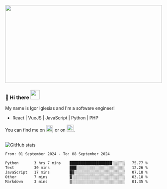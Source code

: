 <img src="https://c.tenor.com/KjVxfRrrncUAAAAd/matrix.gif" width="100%" height="250px">

### 🔭 Hi there <img src="https://raw.githubusercontent.com/MartinHeinz/MartinHeinz/master/wave.gif" width="30px">


My name is Igor Iglesias and I'm a software engineer!
<br>

<ul>
  <li> React | VueJS | JavaScript | Python | PHP </li>
</ul>
You can find me on <a href="https://twitter.com/IgorIglesias5"><img src="https://i.imgur.com/JLLlB5S.png" width="20px"></a>, or on <a href="https://www.linkedin.com/in/igor-iglesias-62478428/"><img src="https://i.imgur.com/PXyIkWx.png" width="22px"></a>.

<br>
<br>

![GitHub stats](https://github-readme-stats.vercel.app/api?username=igoiglesias&show_icons=true&count_private=true&theme=chartreuse-dark&hide_title=true)

<!--START_SECTION:waka-->

```txt
From: 01 September 2024 - To: 08 September 2024

Python       3 hrs 7 mins    ███████████████████░░░░░░   75.77 %
Text         30 mins         ███░░░░░░░░░░░░░░░░░░░░░░   12.26 %
JavaScript   17 mins         █▓░░░░░░░░░░░░░░░░░░░░░░░   07.18 %
Other        7 mins          ▓░░░░░░░░░░░░░░░░░░░░░░░░   03.18 %
Markdown     3 mins          ▒░░░░░░░░░░░░░░░░░░░░░░░░   01.35 %
```

<!--END_SECTION:waka-->
